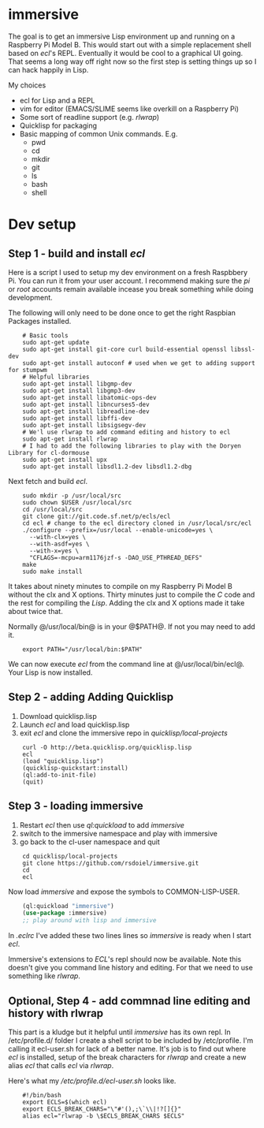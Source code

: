 immersive
=========

The goal is to get an immersive Lisp environment up and running on a Raspberry Pi Model B.
This would start out with a simple replacement shell based on *ecl*'s REPL.  Eventually
it would be cool to a graphical UI going. That seems a long way off right now so the 
first step is setting things up so I can hack happily in Lisp.

My choices

+ ecl for Lisp and a REPL
+ vim for editor (EMACS/SLIME seems like overkill on a Raspberry Pi)
+ Some sort of readline support (e.g. *rlwrap*)
+ Quicklisp for packaging
+ Basic mapping of common Unix commands. E.g.
    - pwd
    - cd
    - mkdir
    - git
    - ls
    - bash
    - shell

# Dev setup

## Step 1 - build and install *ecl*

Here is a script I used to setup my dev environment on a fresh Raspbbery Pi. You can
run it from your user account. I recommend making sure the *pi* or *root* accounts remain
available incease you break something while doing development.
 
The following will only need to be done once to get the right Raspbian Packages installed.

```shell
    # Basic tools
    sudo apt-get update
    sudo apt-get install git-core curl build-essential openssl libssl-dev
    sudo apt-get install autoconf # used when we get to adding support for stumpwm
    # Helpful libraries
    sudo apt-get install libgmp-dev
    sudo apt-get install libgmp3-dev
    sudo apt-get install libatomic-ops-dev
    sudo apt-get install libncurses5-dev
    sudo apt-get install libreadline-dev
    sudo apt-get install libffi-dev
    sudo apt-get install libsigsegv-dev
    # We'l use rlwrap to add command editing and history to ecl
    sudo apt-get install rlwrap
    # I had to add the following libraries to play with the Doryen Library for cl-dormouse
    sudo apt-get install upx
    sudo apt-get install libsdl1.2-dev libsdl1.2-dbg
```

Next fetch and build *ecl*.

```shell
    sudo mkdir -p /usr/local/src
    sudo chown $USER /usr/local/src
    cd /usr/local/src
    git clone git://git.code.sf.net/p/ecls/ecl
    cd ecl # change to the ecl directory cloned in /usr/local/src/ecl
    ./configure --prefix=/usr/local --enable-unicode=yes \
      --with-clx=yes \
      --with-asdf=yes \
      --with-x=yes \
      "CFLAGS=-mcpu=arm1176jzf-s -DAO_USE_PTHREAD_DEFS"
    make
    sudo make install
```

It takes about ninety minutes to compile on my Raspberry Pi Model B without the clx and X
options.  Thirty minutes just to compile the *C* code and the rest for compiling
the *Lisp*. Adding the clx and X options made it take about twice that.

Normally @/usr/local/bin@ is in your @$PATH@. If not you may need to add it.

```shell
    export PATH="/usr/local/bin:$PATH"
```

We can now execute *ecl* from the command line at @/usr/local/bin/ecl@. Your Lisp
is now installed.

## Step 2 - adding Adding Quicklisp

1. Download quicklisp.lisp
2. Launch _ecl_ and load quicklisp.lisp
3. exit _ecl_ and clone the immersive repo in _quicklisp/local-projects_


```shell
    curl -O http://beta.quicklisp.org/quicklisp.lisp
    ecl
    (load "quicklisp.lisp")
    (quicklisp-quickstart:install)
    (ql:add-to-init-file)
    (quit)
```

## Step 3 - loading immersive


1. Restart _ecl_ then use _ql:quickload_ to add _immersive_
2. switch to the immersive namespace and play with immersive
3. go back to the cl-user namespace and quit

```shell
    cd quicklisp/local-projects
    git clone https://github.com/rsdoiel/immersive.git
    cd
    ecl
```

Now load _immersive_ and expose the symbols to COMMON-LISP-USER.

```lisp
    (ql:quickload "immersive")
    (use-package :immersive)
    ;; play around with lisp and immersive
```

In _.eclrc_ I've added these two lines lines so _immersive_ is ready when I start _ecl_.


Immersive's extensions to *ECL*'s repl should now be available. Note this doesn't give you
command line history and editing. For that we need to use something like *rlwrap*.

## Optional, Step 4 - add commnad line editing and history with rlwrap

This part is a kludge but it helpful until *immersive* has its own repl.  In /etc/profile.d/ 
folder I create a shell script to be included by /etc/profile.  I'm calling it ecl-user.sh for
lack of a better name. It's job is to find out where *ecl* is installed, setup of the
break characters for *rlwrap* and create a new alias _ecl_ that calls *ecl* via *rlwrap*.

Here's what my */etc/profile.d/ecl-user.sh* looks like.

```shell
    #!/bin/bash
    export ECLS=$(which ecl)
    export ECLS_BREAK_CHARS="\"#'(),;\`\\|!?[]{}"
    alias ecl="rlwrap -b \$ECLS_BREAK_CHARS $ECLS"
```

